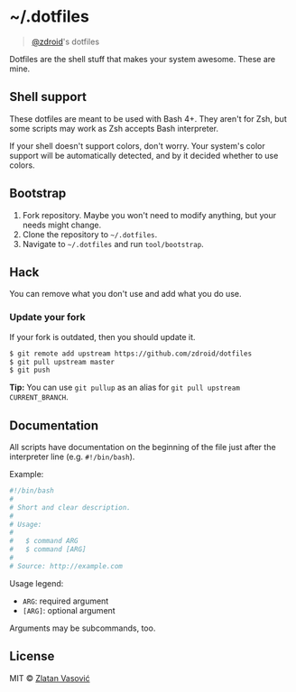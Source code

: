 # ~/.dotfiles

> [@zdroid](https://github.com/zdroid)'s dotfiles

Dotfiles are the shell stuff that makes your system awesome. These are mine.

## Shell support

These dotfiles are meant to be used with Bash 4+. They aren't for Zsh, but some
scripts may work as Zsh accepts Bash interpreter.

If your shell doesn't support colors, don't worry. Your system's color support
will be automatically detected, and by it decided whether to use colors.

## Bootstrap

1. Fork repository. Maybe you won't need to modify anything, but your needs
might change.
2. Clone the repository to `~/.dotfiles`.
3. Navigate to `~/.dotfiles` and run `tool/bootstrap`.

## Hack

You can remove what you don't use and add what you do use.

### Update your fork

If your fork is outdated, then you should update it.

```bash
$ git remote add upstream https://github.com/zdroid/dotfiles
$ git pull upstream master
$ git push
```

**Tip:** You can use `git pullup` as an alias for
`git pull upstream CURRENT_BRANCH`.

## Documentation

All scripts have documentation on the beginning of the file just after the interpreter line
(e.g. `#!/bin/bash`).

Example:

```bash
#!/bin/bash
#
# Short and clear description.
#
# Usage:
#
#   $ command ARG
#   $ command [ARG]
#
# Source: http://example.com
```

Usage legend:

- `ARG`: required argument
- `[ARG]`: optional argument

Arguments may be subcommands, too.

## License

MIT &copy; [Zlatan Vasović](https://github.com/zdroid)
